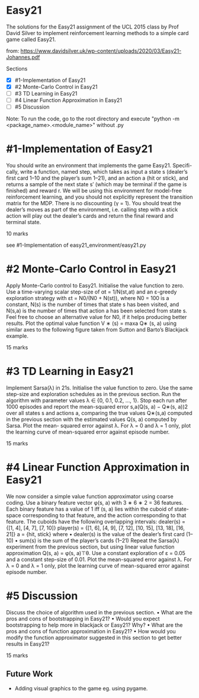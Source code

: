# Easy21
The solutions for the Easy21 assignment of the UCL 2015 class by Prof David Silver to implement reinforcement learning methods to a simple card game called Easy21.

from: https://www.davidsilver.uk/wp-content/uploads/2020/03/Easy21-Johannes.pdf

Sections
- [x] #1-Implementation of Easy21
- [x] #2 Monte-Carlo Control in Easy21
- [ ] #3 TD Learning in Easy21
- [ ] #4 Linear Function Approximation in Easy21
- [ ] #5 Discussion

Note:
To run the code, go to the root directory and execute "python -m <package_name>.<module_name>" without .py

# #1-Implementation of Easy21
You should write an environment that implements the game Easy21. Specifi- cally, write a function, named step, which takes as input a state s (dealer’s first card 1–10 and the player’s sum 1–21), and an action a (hit or stick), and returns a sample of the next state s′ (which may be terminal if the game is finished) and reward r. We will be using this environment for model-free reinforcement learning, and you should not explicitly represent the transition matrix for the MDP. There is no discounting (γ = 1). You should treat the dealer’s moves as part of the environment, i.e. calling step with a stick action will play out the dealer’s cards and return the final reward and terminal state.

10 marks

see #1-Implementation of easy21_environment/easy21.py

# #2 Monte-Carlo Control in Easy21
Apply Monte-Carlo control to Easy21. Initialise the value function to zero. Use a time-varying scalar step-size of αt = 1/N(st,at) and an ε-greedy exploration strategy with εt = N0/(N0 + N(st)), where N0 = 100 is a constant, N(s) is the number of times that state s has been visited, and N(s,a) is the number of times that action a has been selected from state s. Feel free to choose an alternative value for N0, if it helps producing better results. Plot the optimal value function V ∗ (s) = maxa Q∗ (s, a) using similar axes to the following figure taken from Sutton and Barto’s Blackjack example.

15 marks

# #3 TD Learning in Easy21
Implement Sarsa(λ) in 21s. Initialise the value function to zero. Use the same step-size and exploration schedules as in the previous section. Run the algorithm with parameter values λ ∈ {0, 0.1, 0.2, ..., 1}. Stop each run after 1000 episodes and report the mean-squared error  s,a(Q(s, a) − Q∗(s, a))2 over all states s and actions a, comparing the true values Q∗(s,a) computed in the previous section with the estimated values Q(s, a) computed by Sarsa. Plot the mean- squared error against λ. For λ = 0 and λ = 1 only, plot the learning curve of mean-squared error against episode number.

15 marks

# #4 Linear Function Approximation in Easy21
We now consider a simple value function approximator using coarse coding. Use a binary feature vector φ(s, a) with 3 ∗ 6 ∗ 2 = 36 features. Each binary feature has a value of 1 iff (s, a) lies within the cuboid of state-space corresponding to that feature, and the action corresponding to that feature. The cuboids have the following overlapping intervals:
dealer(s) = {[1, 4], [4, 7], [7, 10]}
player(s) = {[1, 6], [4, 9], [7, 12], [10, 15], [13, 18], [16, 21]}
a = {hit, stick}
where
• dealer(s) is the value of the dealer’s first card (1–10) • sum(s) is the sum of the player’s cards (1–21)
Repeat the Sarsa(λ) experiment from the previous section, but using linear value function approximation Q(s, a) = φ(s, a)⊤θ. Use a constant exploration of ε = 0.05 and a constant step-size of 0.01. Plot the mean-squared error against λ. For λ = 0 and λ = 1 only, plot the learning curve of mean-squared error against episode number.

# #5 Discussion
Discuss the choice of algorithm used in the previous section.
• What are the pros and cons of bootstrapping in Easy21?
• Would you expect bootstrapping to help more in blackjack or Easy21? Why?
• What are the pros and cons of function approximation in Easy21?
• How would you modify the function approximator suggested in this section
to get better results in Easy21?

15 marks


## Future Work
- Adding visual graphics to the game eg. using pygame.
